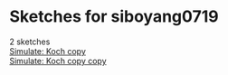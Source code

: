 # Sketches for siboyang0719
2 sketches  
[Simulate: Koch copy](https://editor.p5js.org/siboyang0719/sketches/erZS4hcSn)<!-- 2025-03-13T14:52:03.670Z -->  
[Simulate: Koch copy copy](https://editor.p5js.org/siboyang0719/sketches/e-bmM-91r)<!-- 2025-03-13T15:09:25.114Z -->  